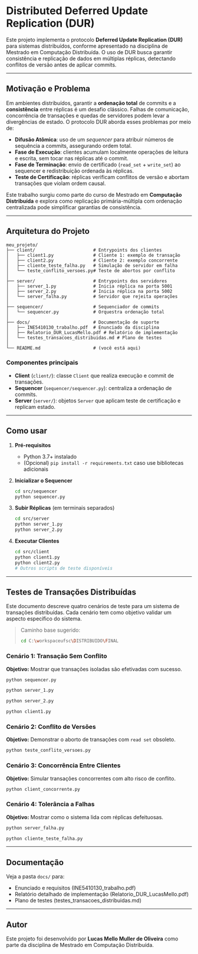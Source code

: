 # Distributed Deferred Update Replication (DUR)

Este projeto implementa o protocolo **Deferred Update Replication (DUR)** para sistemas distribuídos, conforme apresentado na disciplina de Mestrado em Computação Distribuída. O uso de DUR busca garantir consistência e replicação de dados em múltiplas réplicas, detectando conflitos de versão antes de aplicar commits.

---

## Motivação e Problema

Em ambientes distribuídos, garantir a **ordenação total** de commits e a **consistência** entre réplicas é um desafio clássico. Falhas de comunicação, concorrência de transações e quedas de servidores podem levar a divergências de estado. O protocolo DUR aborda esses problemas por meio de:

* **Difusão Atômica**: uso de um *sequencer* para atribuir números de sequência a commits, assegurando ordem total.
* **Fase de Execução**: clientes acumulam localmente operações de leitura e escrita, sem tocar nas réplicas até o commit.
* **Fase de Terminação**: envio de certificado (`read_set` + `write_set`) ao sequencer e redistribuição ordenada às réplicas.
* **Teste de Certificação**: réplicas verificam conflitos de versão e abortam transações que violam ordem causal.

Este trabalho surgiu como parte do curso de Mestrado em **Computação Distribuída** e explora como replicação primária-múltipla com ordenação centralizada pode simplificar garantias de consistência.

---

## Arquitetura do Projeto

```
meu_projeto/
├── client/                      # Entrypoints dos clientes
│   ├── client1.py               # Cliente 1: exemplo de transação
│   ├── client2.py               # Cliente 2: exemplo concorrente
│   ├── cliente_teste_falha.py   # Simulação de servidor em falha
│   └── teste_conflito_versoes.py# Teste de abortos por conflito
│
├── server/                      # Entrypoints dos servidores
│   ├── server_1.py              # Inicia réplica na porta 5001
│   ├── server_2.py              # Inicia réplica na porta 5002
│   └── server_falha.py          # Servidor que rejeita operações
│
├── sequencer/                   # Sequenciador de commits
│   └── sequencer.py             # Orquestra ordenação total
│
├── docs/                        # Documentação de suporte
│   ├── INE5410130_trabalho.pdf  # Enunciado da disciplina
│   ├── Relatorio_DUR_LucasMello.pdf # Relatório de implementação
│   └── testes_transacoes_distribuidas.md # Plano de testes
│
└── README.md                    # (você está aqui)
```

### Componentes principais

* **Client** (`client/`): classe `Client` que realiza execução e commit de transações.
* **Sequencer** (`sequencer/sequencer.py`): centraliza a ordenação de commits.
* **Server** (`server/`): objetos `Server` que aplicam teste de certificação e replicam estado.

---

## Como usar

1. **Pré-requisitos**

   * Python 3.7+ instalado
   * (Opcional) `pip install -r requirements.txt` caso use bibliotecas adicionais

2. **Inicializar o Sequencer**

   ```bash
   cd src/sequencer
   python sequencer.py
   ```

3. **Subir Réplicas** (em terminais separados)

   ```bash
   cd src/server
   python server_1.py
   python server_2.py
   ```

4. **Executar Clientes**

   ```bash
   cd src/client
   python client1.py
   python client2.py
   # Outros scripts de teste disponíveis
   ```

---

## Testes de Transações Distribuídas

Este documento descreve quatro cenários de teste para um sistema de transações distribuídas. Cada cenário tem como objetivo validar um aspecto específico do sistema.

> Caminho base sugerido:
>
> ```bash
> cd C:\workspaceufsc\DISTRIBUIDO\FINAL
> ```

### Cenário 1: Transação Sem Conflito

**Objetivo:** Mostrar que transações isoladas são efetivadas com sucesso.

```bash
python sequencer.py
```
```bash
python server_1.py
```
```bash
python server_2.py
```
```bash
python client1.py
```

### Cenário 2: Conflito de Versões

**Objetivo:** Demonstrar o aborto de transações com `read set` obsoleto.

```bash
python teste_conflito_versoes.py
```

### Cenário 3: Concorrência Entre Clientes

**Objetivo:** Simular transações concorrentes com alto risco de conflito.

```bash
python client_concorrente.py
```

### Cenário 4: Tolerância a Falhas

**Objetivo:** Mostrar como o sistema lida com réplicas defeituosas.

```bash
python server_falha.py
```

```bash
python cliente_teste_falha.py
```

---

## Documentação

Veja a pasta `docs/` para:

* Enunciado e requisitos (INE5410130\_trabalho.pdf)
* Relatório detalhado de implementação (Relatorio\_DUR\_LucasMello.pdf)
* Plano de testes (testes\_transacoes\_distribuidas.md)

---

## Autor

Este projeto foi desenvolvido por **Lucas Mello Muller de Oliveira** como parte da disciplina de Mestrado em Computação Distribuída.






